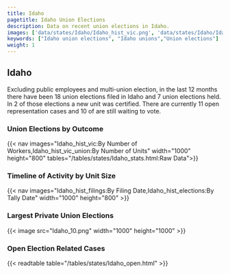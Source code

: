 ```yaml
---
title: Idaho
pagetitle: Idaho Union Elections
description: Data on recent union elections in Idaho.
images: ['data/states/Idaho/Idaho_hist_vic.png', 'data/states/Idaho/Idaho_hist_size.png', 'data/states/Idaho/Idaho_10.png']
keywords: ["Idaho union elections", "Idaho unions","Union elections"]
weight: 1
---
```

##  Idaho

Excluding public employees and multi-union election, in the last 12 months there have been 18 union elections filed in Idaho and 7 union elections held. In 2 of those elections a new unit was certified. There are currently 11 open representation cases and 10 of are still waiting to vote.

### Union Elections by Outcome
{{< nav images="Idaho_hist_vic:By Number of Workers,Idaho_hist_vic_union:By Number of Units" width="1000" height="800" tables="/tables/states/Idaho_stats.html:Raw Data">}}

### Timeline of Activity by Unit Size
{{< nav images="Idaho_hist_filings:By Filing Date,Idaho_hist_elections:By Tally Date" width="1000" height="800" >}}

### Largest Private Union Elections
{{< image src="Idaho_10.png" width="1000" height="1000"  >}}

### Open Election Related Cases
{{< readtable table="/tables/states/Idaho_open.html" >}}

